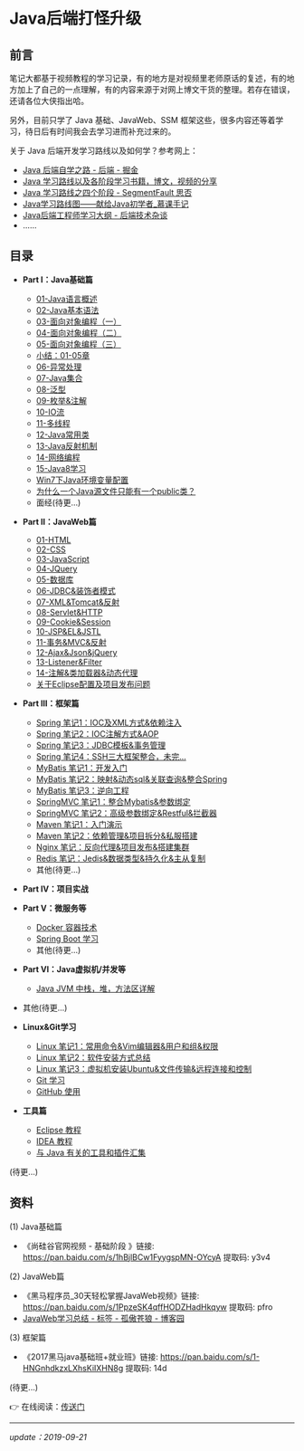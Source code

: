 # Java后端打怪升级

## 前言

笔记大都基于视频教程的学习记录，有的地方是对视频里老师原话的复述，有的地方加上了自己的一点理解，有的内容来源于对网上博文干货的整理。若存在错误，还请各位大侠指出哈。

另外，目前只学了 Java 基础、JavaWeb、SSM 框架这些，很多内容还等着学习，待日后有时间我会去学习进而补充过来的。

关于 Java 后端开发学习路线以及如何学？参考网上：

- [Java 后端自学之路 - 后端 - 掘金](https://juejin.im/entry/5a7a9a13f265da4e865a578c)
- [Java 学习路线以及各阶段学习书籍，博文，视频的分享](https://www.cnblogs.com/dantefung/p/4883741.html)
- [Java 学习路线之四个阶段 - SegmentFault 思否](https://segmentfault.com/a/1190000014933213)
- [Java学习路线图——献给Java初学者_慕课手记](https://www.imooc.com/article/21820)
- [Java后端工程师学习大纲 - 后端技术杂谈](http://www.rowkey.me/blog/2016/06/27/java-backend-study/?hmsr=toutiao.io&utm_medium=toutiao.io&utm_source=toutiao.io)
- ……



## 目录

- **Part Ⅰ：Java基础篇**
  - [01-Java语言概述](ch1/01-Java语言概述.md)
  - [02-Java基本语法](ch1/02-Java基本语法.md)
  - [03-面向对象编程（一）](ch1/03-面向对象编程（一）.md)
  - [04-面向对象编程（二）](ch1/04-面向对象编程（二）.md)
  - [05-面向对象编程（三）](ch1/05-面向对象编程（三）.md)
  - [小结：01-05章](ch1/06-小结：01-05章.md)
  - [06-异常处理](ch1/06-异常处理.md)
  - [07-Java集合](ch1/07-Java集合.md)
  - [08-泛型](ch1/08-泛型.md)
  - [09-枚举&注解](ch1/09-枚举&注解.md)
  - [10-IO流](ch1/10-IO流.md)
  - [11-多线程](ch1/11-多线程.md)
  - [12-Java常用类](ch1/12-Java常用类.md)
  - [13-Java反射机制](ch1/13-Java反射机制.md)
  - [14-网络编程](ch1/14-网络编程.md)
  - [15-Java8学习](ch1/15-Java8学习.md)
  - [Win7下Java环境变量配置](./others/Win7下Java环境变量配置.md)
  - [为什么一个Java源文件只能有一个public类？](./others/为什么一个Java源文件只能有一个public类？.md)
  - 面经(待更…)


- **Part Ⅱ：JavaWeb篇**
  - [01-HTML](ch2/01-HTML.md)
  - [02-CSS](ch2/02-CSS.md)
  - [03-JavaScript](ch2/03-JavaScript.md)
  - [04-JQuery](ch2/04-JQuery.md)
  - [05-数据库](ch2/05-数据库.md)
  - [06-JDBC&装饰者模式](ch2/06-JDBC&装饰者模式.md)
  - [07-XML&Tomcat&反射](ch2/07-XML&Tomcat&反射.md)
  - [08-Servlet&HTTP](ch2/08-Servlet&HTTP.md)
  - [09-Cookie&Session](ch2/09-Cookie&Session.md)
  - [10-JSP&EL&JSTL](ch2/10-JSP&EL&JSTL.md)
  - [11-事务&MVC&反射](ch2/11-事务&MVC&反射.md)
  - [12-Ajax&Json&jQuery](ch2/12-Ajax&Json&jQuery.md)
  - [13-Listener&Filter](ch2/13-Listener&Filter.md)
  - [14-注解&类加载器&动态代理](ch2/14-注解&类加载器&动态代理.md)
  - [关于Eclipse配置及项目发布问题](ch2/关于Eclipse配置及项目发布问题.md)


- **Part Ⅲ：框架篇**
  - [Spring 笔记1：IOC及XML方式&依赖注入](ch3/01-Spring笔记1：IOC及XML方式&依赖注入.md)
  - [Spring 笔记2：IOC注解方式&AOP](ch3/02-Spring笔记2：IOC注解方式&AOP.md)
  - [Spring 笔记3：JDBC模板&事务管理](ch3/03-Spring笔记3：JDBC模板&事务管理.md)
  - [Spring 笔记4：SSH三大框架整合，未完...](ch3/04-Spring笔记4：SSH三大框架整合，未完....md)
  - [MyBatis 笔记1：开发入门](ch3/05-MyBatis笔记1：开发入门.md)
  - [MyBatis 笔记2：映射&动态sql&关联查询&整合Spring](ch3/06-MyBatis笔记2：映射&动态sql&关联查询&整合Spring.md)
  - [MyBatis 笔记3：逆向工程](ch3/07-Mybatis笔记3：逆向工程.md)
  - [SpringMVC 笔记1：整合Mybatis&参数绑定](ch3/08-SpringMVC笔记1：整合Mybatis&参数绑定.md)
  - [SpringMVC 笔记2：高级参数绑定&Restful&拦截器](ch3/09-SpringMVC笔记2：高级参数绑定&Restful&拦截器.md)
  - [Maven 笔记1：入门演示](./ch3/10-Maven笔记1：入门演示.md)
  - [Maven 笔记2：依赖管理&项目拆分&私服搭建](./ch3/11-Maven笔记2：依赖管理&项目拆分&私服搭建.md)
  - [Nginx 笔记：反向代理&项目发布&搭建集群](./ch3/12-Nginx笔记：反向代理&项目发布&搭建集群.md)
  - [Redis 笔记：Jedis&数据类型&持久化&主从复制](./ch3/13-Redis笔记：Jedis&数据类型&持久化&主从复制.md)
  - 其他(待更…)


- **Part Ⅳ：项目实战**


- **Part Ⅴ：微服务等**

  - [Docker 容器技术](./ch5/Docker学习.md)
  - [Spring Boot 学习](./ch5/SpringBoot学习.md)
  - 其他(待更...)


- **Part VI：Java虚拟机/并发等**
  - [Java JVM 中栈，堆，方法区详解](./ch6/Java中栈，堆，方法区详解.md)
- 其他(待更...)
  
- **Linux&Git学习**
  - [Linux 笔记1：常用命令&Vim编辑器&用户和组&权限](Linux-Git/01-Linux笔记1：常用命令&Vim编辑器&用户和组&权限.md)
  - [Linux 笔记2：软件安装方式总结](Linux-Git/02-Linux笔记2：软件安装方式总结.md)
  - [Linux 笔记3：虚拟机安装Ubuntu&文件传输&远程连接和控制](Linux-Git/03-Linux笔记3：虚拟机安装Ubuntu&文件传输&远程连接和控制.md)
  - [Git 学习](Linux-Git/04-Git学习.md)
  - [GitHub 使用](Linux-Git/05-GitHub使用.md)


- **工具篇**
  - [Eclipse 教程](./tools/Eclipse.md)
  - [IDEA 教程](./tools/IDEA.md)
  - [与 Java 有关的工具和插件汇集](./tools/与Java有关的工具和插件.md)

(待更...)

## 资料

(1) Java基础篇

- 《尚硅谷官网视频 - 基础阶段 》链接: https://pan.baidu.com/s/1hBjlBCw1FyygspMN-OYcyA 提取码: y3v4

(2) JavaWeb篇 

- 《黑马程序员_30天轻松掌握JavaWeb视频》链接: https://pan.baidu.com/s/1PpzeSK4qffHODZHadHkqyw 提取码: pfro
- [JavaWeb学习总结 - 标签 - 孤傲苍狼 - 博客园](<https://www.cnblogs.com/xdp-gacl/tag/JavaWeb%E5%AD%A6%E4%B9%A0%E6%80%BB%E7%BB%93/default.html?page=3>) 

(3) 框架篇

- 《2017黑马java基础班+就业班》链接: https://pan.baidu.com/s/1-HNGnhdkzxLXhsKiIXHN8g 提取码: 14d



(待更...)



:point_right: 在线阅读：[传送门](https://javaee.strivebo.com)



---

*update：2019-09-21* 
